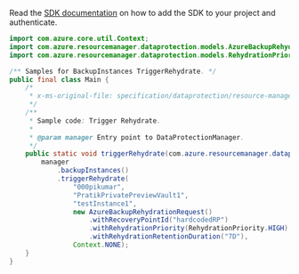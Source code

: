 Read the [SDK documentation](https://github.com/Azure/azure-sdk-for-java/blob/azure-resourcemanager-dataprotection_1.0.0-beta.1/sdk/dataprotection/azure-resourcemanager-dataprotection/README.md) on how to add the SDK to your project and authenticate.

```java
import com.azure.core.util.Context;
import com.azure.resourcemanager.dataprotection.models.AzureBackupRehydrationRequest;
import com.azure.resourcemanager.dataprotection.models.RehydrationPriority;

/** Samples for BackupInstances TriggerRehydrate. */
public final class Main {
    /*
     * x-ms-original-file: specification/dataprotection/resource-manager/Microsoft.DataProtection/stable/2021-07-01/examples/BackupInstanceOperations/TriggerRehydrate.json
     */
    /**
     * Sample code: Trigger Rehydrate.
     *
     * @param manager Entry point to DataProtectionManager.
     */
    public static void triggerRehydrate(com.azure.resourcemanager.dataprotection.DataProtectionManager manager) {
        manager
            .backupInstances()
            .triggerRehydrate(
                "000pikumar",
                "PratikPrivatePreviewVault1",
                "testInstance1",
                new AzureBackupRehydrationRequest()
                    .withRecoveryPointId("hardcodedRP")
                    .withRehydrationPriority(RehydrationPriority.HIGH)
                    .withRehydrationRetentionDuration("7D"),
                Context.NONE);
    }
}
```
